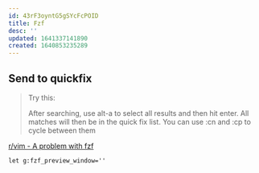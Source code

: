 ```yaml
---
id: 43rF3oyntG5gSYcFcPOID
title: Fzf
desc: ''
updated: 1641337141890
created: 1640853235289
---
```




## Send to quickfix

> Try this:
>
> After searching, use alt-a to select all results and then hit enter. All matches will then be in the quick fix list. You can use :cn and :cp to cycle between them

[r/vim - A problem with fzf](https://www.reddit.com/r/vim/comments/7ylwu3/a_problem_with_fzf/)


```vim
let g:fzf_preview_window=''
```
